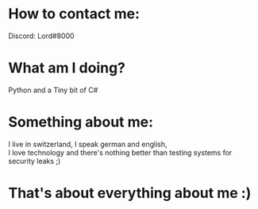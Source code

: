 # How to contact me:
  Discord: Lord#8000

# What am I doing?
  Python and a
  Tiny bit of C#
  
# Something about me:
  I live in switzerland,
  I speak german and english,  
  I love technology and
  there's nothing better than testing systems for security leaks ;)

# That's about everything about me :)
